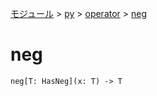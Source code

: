 [モジュール](../../index.md) > [py](../index.md) > [operator](./index.md) > [neg]()

# neg

```
neg[T: HasNeg](x: T) -> T
```
